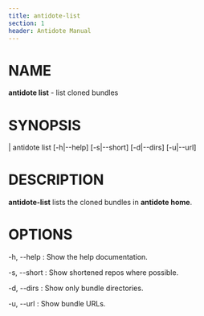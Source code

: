 ```yaml
---
title: antidote-list
section: 1
header: Antidote Manual
---
```


# NAME

**antidote list** - list cloned bundles

# SYNOPSIS

| antidote list [-h|\--help] [-s|\--short] [-d|\--dirs] [-u|\--url]

# DESCRIPTION

**antidote-list** lists the cloned bundles in **antidote home**.

# OPTIONS

-h, \--help
:   Show the help documentation.

-s, \--short
:   Show shortened repos where possible.

-d, \--dirs
:   Show only bundle directories.

-u, \--url
:   Show bundle URLs.
